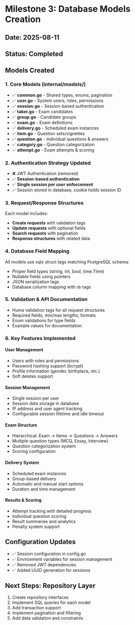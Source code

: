 # Milestone 3: Database Models Creation

## Date: 2025-08-11
## Status: Completed

## Models Created

### 1. Core Models (internal/models/)
- ✅ **common.go** - Shared types, enums, pagination
- ✅ **user.go** - System users, roles, permissions
- ✅ **session.go** - Session-based authentication
- ✅ **taker.go** - Exam candidates
- ✅ **group.go** - Candidate groups
- ✅ **exam.go** - Exam definitions
- ✅ **delivery.go** - Scheduled exam instances
- ✅ **item.go** - Question sets/vignettes
- ✅ **question.go** - Individual questions & answers
- ✅ **category.go** - Question categorization
- ✅ **attempt.go** - Exam attempts & scoring

### 2. Authentication Strategy Updated
- ❌ JWT Authentication (removed)
- ✅ **Session-based authentication**
- ✅ **Single session per user enforcement**
- ✅ Session stored in database, cookie holds session ID

### 3. Request/Response Structures
Each model includes:
- **Create requests** with validation tags
- **Update requests** with optional fields
- **Search requests** with pagination
- **Response structures** with related data

### 4. Database Field Mapping
All models use sqlx struct tags matching PostgreSQL schema:
- Proper field types (string, int, bool, time.Time)
- Nullable fields using pointers
- JSON serialization tags
- Database column mapping with `db` tags

### 5. Validation & API Documentation
- Huma validation tags for all request structures
- Required fields, min/max lengths, formats
- Enum validations for type fields
- Example values for documentation

### 6. Key Features Implemented

#### User Management
- Users with roles and permissions
- Password hashing support (bcrypt)
- Profile information (gender, birthplace, etc.)
- Soft deletes support

#### Session Management
- Single session per user
- Session data storage in database
- IP address and user agent tracking
- Configurable session lifetime and idle timeout

#### Exam Structure
- Hierarchical: Exam → Items → Questions → Answers
- Multiple question types (MCQ, Essay, Interview)
- Question categorization system
- Scoring configuration

#### Delivery System
- Scheduled exam instances
- Group-based delivery
- Automatic and manual start options
- Duration and time management

#### Results & Scoring
- Attempt tracking with detailed progress
- Individual question scoring
- Result summaries and analytics
- Penalty system support

## Configuration Updates
- ✅ Session configuration in config.go
- ✅ Environment variables for session management
- ✅ Removed JWT dependencies
- ✅ Added UUID generation for sessions

## Next Steps: Repository Layer
1. Create repository interfaces
2. Implement SQL queries for each model
3. Add transaction support
4. Implement pagination and filtering
5. Add data validation and constraints
